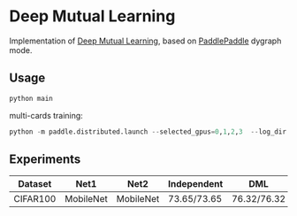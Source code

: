 # Deep Mutual Learning
Implementation of [Deep Mutual Learning](https://arxiv.org/abs/1706.00384), based on [PaddlePaddle](https://www.paddlepaddle.org.cn/) dygraph mode.

## Usage

```python
python main
```

multi-cards training:
```python
python -m paddle.distributed.launch --selected_gpus=0,1,2,3  --log_dir mylog main.py --use_data_parallel=True
```

## Experiments

| Dataset | Net1 | Net2 |  Independent | DML |
| ------ | ------ | ------ | ------ | ------ |
| CIFAR100 | MobileNet | MobileNet | 73.65/73.65 | 76.32/76.32 |

